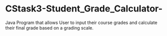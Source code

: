 # CStask3-Student_Grade_Calculator-
Java Program that allows User to input their course grades and calculate their final grade based on a grading scale.

